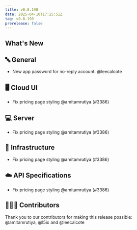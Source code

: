 ```yaml
---
title: v0.8.190
date: 2025-04-10T17:25:51Z
tag: v0.8.190
prerelease: false
---
```


## What's New
## 🔤 General

- New app password for no-reply account. @leecalcote 

## 🖥 Cloud UI

- Fix pricing page styling @amitamrutiya (#3386)

## 💻 Server

- Fix pricing page styling @amitamrutiya (#3386)

## 🦴 Infrastructure

- Fix pricing page styling @amitamrutiya (#3386)

## ☁️ API Specifications

- Fix pricing page styling @amitamrutiya (#3386)

## 👨🏽‍💻 Contributors

Thank you to our contributors for making this release possible:
@amitamrutiya, @l5io and @leecalcote

